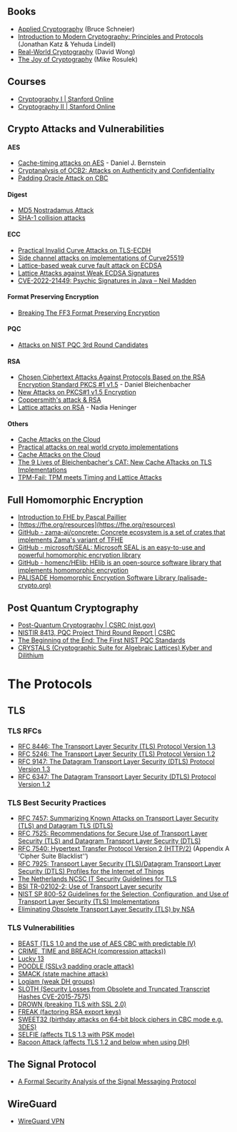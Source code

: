 ## Books
* [Applied Cryptography](https://www.schneier.com/books/applied-cryptography/) (Bruce Schneier)
* [Introduction to Modern Cryptography: Principles and Protocols](https://www.amazon.com/Introduction-Modern-Cryptography-Principles-Protocols/dp/1584885513) (Jonathan Katz & Yehuda Lindell)
* [Real-World Cryptography](https://www.manning.com/books/real-world-cryptography) (David Wong)
* [The Joy of Cryptography](https://joyofcryptography.com/) (Mike Rosulek)

## Courses
* [Cryptography I | Stanford Online](https://online.stanford.edu/courses/soe-y0001-cryptography-i)
* [Cryptography II | Stanford Online](https://online.stanford.edu/courses/soe-y0002-cryptography-ii)

## Crypto Attacks and Vulnerabilities
#### AES
* [Cache-timing attacks on AES](https://cr.yp.to/antiforgery/cachetiming-20050414.pdf) - Daniel J. Bernstein
* [Cryptanalysis of OCB2: Attacks on Authenticity and Confidentiality](https://eprint.iacr.org/2019/311.pdf)
* [Padding Oracle Attack on CBC](https://en.wikipedia.org/wiki/Padding_oracle_attack)
#### Digest
* [MD5 Nostradamus Attack](https://www.win.tue.nl/hashclash/Nostradamus/)
* [SHA-1 collision attacks](https://rwc.iacr.org/2018/Slides/Karpman.pdf)
#### ECC
* [Practical Invalid Curve Attacks on TLS-ECDH](https://owasp.org/www-pdf-archive/Practical_Invalid_Curve_Attacks_on_TLS-ECDH_-_Juraj_Somorovsky.pdf)
* [Side channel attacks on implementations of Curve25519](https://eprint.iacr.org/2017/806.pdf)
* [Lattice-based weak curve fault attack on ECDSA](https://eprint.iacr.org/2021/129.pdf)
* [Lattice Attacks against Weak ECDSA Signatures](https://eprint.iacr.org/2019/023.pdf)
* [CVE-2022-21449: Psychic Signatures in Java – Neil Madden](https://neilmadden.blog/2022/04/19/psychic-signatures-in-java/)
#### Format Preserving Encryption
* [Breaking The FF3 Format Preserving Encryption](https://rwc.iacr.org/2018/Slides/Durak.pdf)
#### PQC
* [Attacks on NIST PQC 3rd Round Candidates](https://iacr.org/submit/files/slides/2021/rwc/rwc2021/22/slides.pdf)
#### RSA
* [Chosen Ciphertext Attacks Against Protocols Based on the RSA Encryption Standard PKCS #1 v1.5](http://archiv.infsec.ethz.ch/education/fs08/secsem/bleichenbacher98.pdf) - Daniel Bleichenbacher
* [New Attacks on PKCS#1 v1.5 Encryption](https://www.iacr.org/archive/eurocrypt2000/1807/18070374-new.pdf)
* [Coppersmith's attack & RSA](https://en.wikipedia.org/wiki/Coppersmith%27s_attack)
* [Lattice attacks on RSA](https://www.cis.upenn.edu/~cis556/lattices.pdf) - Nadia Heninger
#### Others
* [Cache Attacks on the Cloud](https://rwc.iacr.org/2016/Slides/RWCCloudCacheAttacksFinal.pdf)
* [Practical attacks on real world crypto implementations](https://rwc.iacr.org/2016/Slides/somorosky-2016-01-RWC.pdf)
* [Cache Attacks on the Cloud](https://rwc.iacr.org/2016/Slides/RWCCloudCacheAttacksFinal.pdf)
* [The 9 Lives of Bleichenbacher's CAT: New Cache ATtacks on TLS Implementations](https://rwc.iacr.org/2020/slides/Ronen.pdf)
* [TPM-Fail: TPM meets Timing and Lattice Attacks](https://rwc.iacr.org/2020/slides/Moghimi.pdf)

## Full Homomorphic Encryption
* [Introduction to FHE by Pascal Paillier](https://fhe.org/talks/introduction-to-fhe-by-pascal-paillier)
* [https://fhe.org/resources](https://fhe.org/resources)
* [GitHub - zama-ai/concrete: Concrete ecosystem is a set of crates that implements Zama's variant of TFHE](https://github.com/zama-ai/concrete)
* [GitHub - microsoft/SEAL: Microsoft SEAL is an easy-to-use and powerful homomorphic encryption library](https://github.com/microsoft/SEAL)
* [GitHub - homenc/HElib: HElib is an open-source software library that implements homomorphic encryption](https://github.com/HomEnc/HElib)
* [PALISADE Homomorphic Encryption Software Library (palisade-crypto.org)](https://palisade-crypto.org/software-library/)

## Post Quantum Cryptography
* [Post-Quantum Cryptography | CSRC (nist.gov)](https://csrc.nist.gov/Projects/Post-Quantum-Cryptography/Post-Quantum-Cryptography-Standardization)
* [NISTIR 8413, PQC Project Third Round Report | CSRC](https://csrc.nist.gov/publications/detail/nistir/8413/final)
* [The Beginning of the End: The First NIST PQC Standards](https://csrc.nist.gov/csrc/media/Presentations/2022/the-beginning-of-the-end-the-first-nist-pqc-standa/images-media/pkc2022-march2022-moody.pdf)
* [CRYSTALS (Cryptographic Suite for Algebraic Lattices)  Kyber and Dilithium](https://pq-crystals.org/index.shtml)

# The Protocols
## TLS
### TLS RFCs
* [RFC 8446: The Transport Layer Security (TLS) Protocol Version 1.3](https://www.rfc-editor.org/rfc/rfc8446)
* [RFC 5246: The Transport Layer Security (TLS) Protocol Version 1.2](https://www.rfc-editor.org/rfc/rfc5246)
* [RFC 9147: The Datagram Transport Layer Security (DTLS) Protocol Version 1.3](https://www.rfc-editor.org/rfc/rfc9147)
* [RFC 6347: The Datagram Transport Layer Security (DTLS) Protocol Version 1.2](https://www.rfc-editor.org/rfc/rfc9147)
### TLS Best Security Practices
* [RFC 7457: Summarizing Known Attacks on Transport Layer Security (TLS) and Datagram TLS (DTLS)](https://www.rfc-editor.org/rfc/rfc7457)
* [RFC 7525: Recommendations for Secure Use of Transport Layer Security (TLS) and Datagram Transport Layer Security (DTLS)](https://www.rfc-editor.org/rfc/rfc7525)
* [RFC 7540: Hypertext Transfer Protocol Version 2 (HTTP/2)](https://www.rfc-editor.org/rfc/rfc7540) (Appendix A 'Cipher Suite Blacklist'’)
* [RFC 7925: Transport Layer Security (TLS)/Datagram Transport Layer Security (DTLS) Profiles for the Internet of Things](https://www.rfc-editor.org/rfc/rfc7925)
* [The Netherlands NCSC IT Security Guidelines for TLS](https://english.ncsc.nl/publications/publications/2021/january/19/it-security-guidelines-for-transport-layer-security-2.1)
* [BSI TR-02102-2: Use of Transport Layer security](https://www.bsi.bund.de/SharedDocs/Downloads/EN/BSI/Publications/TechGuidelines/TG02102/BSI-TR-02102-2.pdf)
* [NIST SP 800-52 Guidelines for the Selection, Configuration, and Use of Transport Layer Security (TLS) Implementations](https://nvlpubs.nist.gov/nistpubs/SpecialPublications/NIST.SP.800-52r2.pdf)
* [Eliminating Obsolete Transport Layer Security (TLS) by NSA](https://media.defense.gov/2021/Jan/05/2002560140/-1/-1/0/ELIMINATING_OBSOLETE_TLS_UOO197443-20.PDF)

### TLS Vulnerabilities
* [BEAST (TLS 1.0 and the use of AES CBC with predictable IV)](https://en.wikipedia.org/wiki/Transport_Layer_Security)
* [CRIME, TIME and BREACH (compression attacks))](https://en.wikipedia.org/wiki/CRIME)
* [Lucky 13](https://en.wikipedia.org/wiki/Lucky_Thirteen_attack)
* [POODLE (SSLv3 padding oracle attack)](https://en.wikipedia.org/wiki/POODLE)
* [SMACK (state machine attack)](https://mitls.org/pages/attacks/SMACK)
* [Logjam (weak DH groups)](https://en.wikipedia.org/wiki/Logjam_(computer_security))
* [SLOTH (Security Losses from Obsolete and Truncated Transcript Hashes CVE-2015-7575)](https://cve.mitre.org/cgi-bin/cvename.cgi?name=CVE-2015-7575)
* [DROWN (breaking TLS with SSL 2.0)](https://drownattack.com/)
* [FREAK (factoring RSA export keys)](https://en.wikipedia.org/wiki/FREAK)
* [SWEET32 (birthday attacks on 64-bit block ciphers in CBC mode e.g. 3DES)](https://sweet32.info/)
* [SELFIE (affects TLS 1.3 with PSK mode)](https://eprint.iacr.org/2019/347.pdf)
* [Racoon Attack (affects TLS 1.2 and below when using DH)](https://raccoon-attack.com/)
## The Signal Protocol
* [A Formal Security Analysis of the Signal Messaging Protocol](https://eprint.iacr.org/2016/1013.pdf)
## WireGuard
* [WireGuard VPN](https://www.wireguard.com/)









